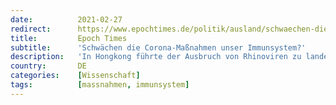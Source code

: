 ```yaml
---
date:          2021-02-27
redirect:      https://www.epochtimes.de/politik/ausland/schwaechen-die-corona-massnahmen-unser-immunsystem-a3457720.html
title:         Epoch Times
subtitle:      'Schwächen die Corona-Maßnahmen unser Immunsystem?'
description:   'In Hongkong führte der Ausbruch von Rhinoviren zu landesweiten Schulschließungen. Wissenschaftler befürchten nun, dass die Corona-Maßnahmen das Immunsystem schwächen und eigentlich harmlose Viren für den Menschen zum Problem werden.'
country:       DE
categories:    [Wissenschaft]
tags:          [massnahmen, immunsystem]
---
```

